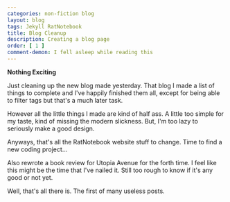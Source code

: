 ```yaml
---
categories: non-fiction blog
layout: blog
tags: Jekyll RatNotebook
title: Blog Cleanup
description: Creating a blog page
order: [ 1 ]
comment-demon: I fell asleep while reading this
---
```


**Nothing Exciting**

Just cleaning up the new blog made yesterday. That blog I made a list of things to complete and I've happily finished them all, except for being able to filter tags but that's a much later task.

However all the little things I made are kind of half ass. A little too simple for my taste, kind of missing the modern slickness. But, I'm too lazy to seriously make a good design.

Anyways, that's all the RatNotebook website stuff to change. Time to find a new coding project...

Also rewrote a book review for Utopia Avenue for the forth time. I feel like this might be the time that I've nailed it. Still too rough to know if it's any good or not yet.

Well, that's all there is. The first of many useless posts.